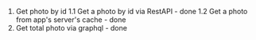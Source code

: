 1. Get photo by id
1.1 Get a photo by id via RestAPI - done
1.2 Get a photo from app's server's cache - done
2. Get total photo via graphql - done